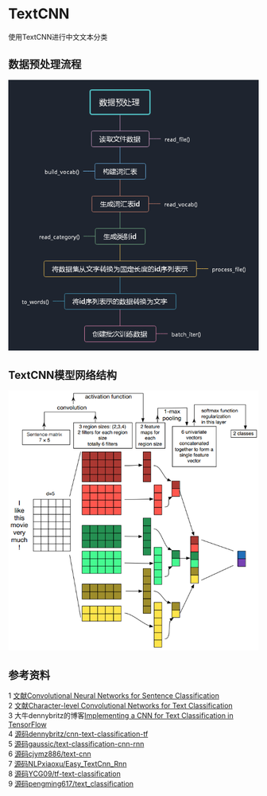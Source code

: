 # TextCNN

使用TextCNN进行中文文本分类

## 数据预处理流程
![image](https://github.com/xuewengeophysics/xwStudyNLP/blob/master/text_classification/TextCNN/images/%E6%95%B0%E6%8D%AE%E9%A2%84%E5%A4%84%E7%90%86%E6%B5%81%E7%A8%8B.png)

## TextCNN模型网络结构
![image](https://github.com/xuewengeophysics/xwStudyNLP/blob/master/text_classification/TextCNN/images/TextCNN%E6%A8%A1%E5%9E%8B.png)

## 参考资料

1 [文献Convolutional Neural Networks for Sentence Classification](https://arxiv.org/abs/1408.5882)<br>
2 [文献Character-level Convolutional Networks for Text Classification](https://arxiv.org/abs/1509.01626)<br>
3 大牛dennybritz的博客[Implementing a CNN for Text Classification in TensorFlow](http://www.wildml.com/2015/12/implementing-a-cnn-for-text-classification-in-tensorflow/)<br>
4 [源码dennybritz/cnn-text-classification-tf](https://github.com/dennybritz/cnn-text-classification-tf)<br>
5 [源码gaussic/text-classification-cnn-rnn](https://github.com/gaussic/text-classification-cnn-rnn)<br>
6 [源码cjymz886/text-cnn](https://github.com/cjymz886/text-cnn)<br>
7 [源码NLPxiaoxu/Easy_TextCnn_Rnn](https://github.com/NLPxiaoxu/Easy_TextCnn_Rnn)<br>
8 [源码YCG09/tf-text-classification](https://github.com/YCG09/tf-text-classification)<br>
9 [源码pengming617/text_classification](https://github.com/pengming617/text_classification)<br>
